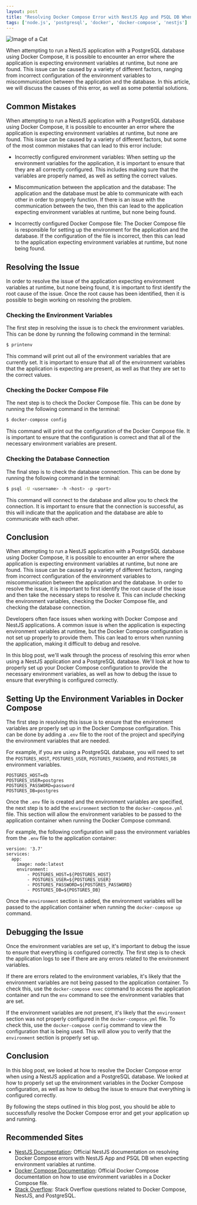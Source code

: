 ```yaml
---
layout: post
title: "Resolving Docker Compose Error with NestJS App and PSQL DB When Expecting Environment Variables at Runtime"
tags: ['node.js', 'postgresql', 'docker', 'docker-compose', 'nestjs']
---
```


![Image of a Cat](http://source.unsplash.com/1600x900/?cat)

When attempting to run a NestJS application with a PostgreSQL database using Docker Compose, it is possible to encounter an error where the application is expecting environment variables at runtime, but none are found. This issue can be caused by a variety of different factors, ranging from incorrect configuration of the environment variables to miscommunication between the application and the database. In this article, we will discuss the causes of this error, as well as some potential solutions.

## Common Mistakes

When attempting to run a NestJS application with a PostgreSQL database using Docker Compose, it is possible to encounter an error where the application is expecting environment variables at runtime, but none are found. This issue can be caused by a variety of different factors, but some of the most common mistakes that can lead to this error include:

- Incorrectly configured environment variables: When setting up the environment variables for the application, it is important to ensure that they are all correctly configured. This includes making sure that the variables are properly named, as well as setting the correct values.

- Miscommunication between the application and the database: The application and the database must be able to communicate with each other in order to properly function. If there is an issue with the communication between the two, then this can lead to the application expecting environment variables at runtime, but none being found.

- Incorrectly configured Docker Compose file: The Docker Compose file is responsible for setting up the environment for the application and the database. If the configuration of the file is incorrect, then this can lead to the application expecting environment variables at runtime, but none being found.

## Resolving the Issue

In order to resolve the issue of the application expecting environment variables at runtime, but none being found, it is important to first identify the root cause of the issue. Once the root cause has been identified, then it is possible to begin working on resolving the problem.

### Checking the Environment Variables

The first step in resolving the issue is to check the environment variables. This can be done by running the following command in the terminal:

```sh
$ printenv
```

This command will print out all of the environment variables that are currently set. It is important to ensure that all of the environment variables that the application is expecting are present, as well as that they are set to the correct values.

### Checking the Docker Compose File

The next step is to check the Docker Compose file. This can be done by running the following command in the terminal:

```sh
$ docker-compose config
```

This command will print out the configuration of the Docker Compose file. It is important to ensure that the configuration is correct and that all of the necessary environment variables are present.

### Checking the Database Connection

The final step is to check the database connection. This can be done by running the following command in the terminal:

```sh
$ psql -U <username> -h <host> -p <port>
```

This command will connect to the database and allow you to check the connection. It is important to ensure that the connection is successful, as this will indicate that the application and the database are able to communicate with each other.

## Conclusion

When attempting to run a NestJS application with a PostgreSQL database using Docker Compose, it is possible to encounter an error where the application is expecting environment variables at runtime, but none are found. This issue can be caused by a variety of different factors, ranging from incorrect configuration of the environment variables to miscommunication between the application and the database. In order to resolve the issue, it is important to first identify the root cause of the issue and then take the necessary steps to resolve it. This can include checking the environment variables, checking the Docker Compose file, and checking the database connection.

Developers often face issues when working with Docker Compose and NestJS applications. A common issue is when the application is expecting environment variables at runtime, but the Docker Compose configuration is not set up properly to provide them. This can lead to errors when running the application, making it difficult to debug and resolve. 

In this blog post, we'll walk through the process of resolving this error when using a NestJS application and a PostgreSQL database. We'll look at how to properly set up your Docker Compose configuration to provide the necessary environment variables, as well as how to debug the issue to ensure that everything is configured correctly. 

## Setting Up the Environment Variables in Docker Compose

The first step in resolving this issue is to ensure that the environment variables are properly set up in the Docker Compose configuration. This can be done by adding a `.env` file to the root of the project and specifying the environment variables that are needed. 

For example, if you are using a PostgreSQL database, you will need to set the `POSTGRES_HOST`, `POSTGRES_USER`, `POSTGRES_PASSWORD`, and `POSTGRES_DB` environment variables. 

```
POSTGRES_HOST=db
POSTGRES_USER=postgres
POSTGRES_PASSWORD=password
POSTGRES_DB=postgres
```

Once the `.env` file is created and the environment variables are specified, the next step is to add the `environment` section to the `docker-compose.yml` file. This section will allow the environment variables to be passed to the application container when running the Docker Compose command. 

For example, the following configuration will pass the environment variables from the `.env` file to the application container: 

```
version: '3.7'
services:
  app:
    image: node:latest
    environment:
        - POSTGRES_HOST=${POSTGRES_HOST}
        - POSTGRES_USER=${POSTGRES_USER}
        - POSTGRES_PASSWORD=${POSTGRES_PASSWORD}
        - POSTGRES_DB=${POSTGRES_DB}
```

Once the `environment` section is added, the environment variables will be passed to the application container when running the `docker-compose up` command. 

## Debugging the Issue

Once the environment variables are set up, it's important to debug the issue to ensure that everything is configured correctly. The first step is to check the application logs to see if there are any errors related to the environment variables. 

If there are errors related to the environment variables, it's likely that the environment variables are not being passed to the application container. To check this, use the `docker-compose exec` command to access the application container and run the `env` command to see the environment variables that are set. 

If the environment variables are not present, it's likely that the `environment` section was not properly configured in the `docker-compose.yml` file. To check this, use the `docker-compose config` command to view the configuration that is being used. This will allow you to verify that the `environment` section is properly set up. 

## Conclusion

In this blog post, we looked at how to resolve the Docker Compose error when using a NestJS application and a PostgreSQL database. We looked at how to properly set up the environment variables in the Docker Compose configuration, as well as how to debug the issue to ensure that everything is configured correctly. 

By following the steps outlined in this blog post, you should be able to successfully resolve the Docker Compose error and get your application up and running.
## Recommended Sites
- [NestJS Documentation](https://docs.nestjs.com/recipes/docker-compose): Official NestJS documentation on resolving Docker Compose errors with NestJS App and PSQL DB when expecting environment variables at runtime.
- [Docker Compose Documentation](https://docs.docker.com/compose/environment-variables/): Official Docker Compose documentation on how to use environment variables in a Docker Compose file.
- [Stack Overflow](https://stackoverflow.com/questions/tagged/docker-compose+nestjs+postgresql): Stack Overflow questions related to Docker Compose, NestJS, and PostgreSQL.